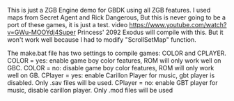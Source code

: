 This is just a ZGB Engine demo for GBDK using all ZGB features.
I used maps from Secret Agent and Rick Dangerous, But this is never going to be a port of these games, it is just a test.
video https://www.youtube.com/watch?v=GWu-MOOYdj4Super Princess' 2092 Exodus will compile with this.
But it won't work well because I had to modify "ScrollSetMap" function.

The make.bat file has two settings to compile games: COLOR and CPLAYER.
COLOR = yes: enable game boy color features, ROM will only work well on GBC.
COLOR = no: disable game boy color features, ROM will only work well on GB.
CPlayer = yes: enable Carillon Player for music, gbt player is disabled. Only .sav files will be used.
CPlayer = no: enable GBT player for music, disable carillon player. Only .mod files will be used

